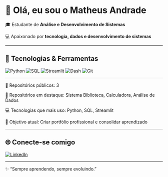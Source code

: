 # 👋 Olá, eu sou o Matheus Andrade

🎓 Estudante de **Análise e Desenvolvimento de Sistemas**

💻 Apaixonado por **tecnologia, dados e desenvolvimento de sistemas**

---

## 🚀 Tecnologias & Ferramentas

![Python](https://img.shields.io/badge/Python-3776AB?style=for-the-badge\&logo=python\&logoColor=white)
![SQL](https://img.shields.io/badge/SQL-003B57?style=for-the-badge\&logo=database\&logoColor=white)
![Streamlit](https://img.shields.io/badge/Streamlit-FF4B4B?style=for-the-badge\&logo=streamlit\&logoColor=white)
![Dash](https://img.shields.io/badge/Dash-008DE4?style=for-the-badge\&logo=plotly\&logoColor=white)
![Git](https://img.shields.io/badge/Git-F05032?style=for-the-badge\&logo=git\&logoColor=white)


---



🌟 Repositórios públicos: 3

📌 Repositórios em destaque: Sistema Biblioteca, Calculadora, Análise de Dados

💻 Tecnologias que mais uso: Python, SQL, Streamlit

🎯 Objetivo atual: Criar portfólio profissional e consolidar aprendizado


---
## 🌐 Conecte-se comigo

[![LinkedIn](https://img.shields.io/badge/LinkedIn-0077B5?style=for-the-badge\&logo=linkedin\&logoColor=white)](https://www.linkedin.com/in/matheus-andrade-6b86a9210)

---

✨ “Sempre aprendendo, sempre evoluindo.”
